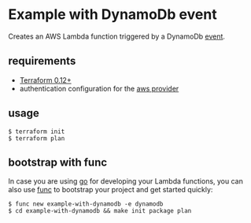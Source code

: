 # Example with DynamoDb event

Creates an AWS Lambda function triggered by a DynamoDb [event](https://docs.aws.amazon.com/lambda/latest/dg/invoking-lambda-function.html#supported-event-source-dynamo-db).

## requirements

- [Terraform 0.12+](https://www.terraform.io/)
- authentication configuration for the [aws provider](https://www.terraform.io/docs/providers/aws/)

## usage

```
$ terraform init
$ terraform plan
```

## bootstrap with func

In case you are using [go](https://golang.org/) for developing your Lambda functions, you can also use [func](https://github.com/spring-media/func) to bootstrap your project and get started quickly:

```
$ func new example-with-dynamodb -e dynamodb
$ cd example-with-dynamodb && make init package plan
```
